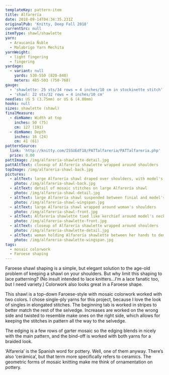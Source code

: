 ```yaml
---
templateKey: pattern-item
title: Alfarería
date: 2018-09-14T04:34:35.231Z
originalPub: 'Knitty, Deep Fall 2018'
currentSrc: null
itemType: shawl/shawlette
yarn:
  - Araucanía Ñuble
  - Malabrigo Yarn Mechita
yarnWeight:
  - light fingering
  - fingering
yardage:
  - variant: null
    yards: 530-550 (820-840)
    meters: 485-503 (750-768)
gauge: 
  - 'shawlette: 25 sts/34 rows = 4 inches/10 cm in stockinette stitch'
  - 'shawl: 22 sts/32 rows = 4 inches/10 cm'
needles: US 5 (3.75mm) or US 6 (4.00mm)
hooks: null
sizes: shawlette (shawl)
finalMeasure:
  - dimName: Width at top
    inches: 50 (75)
    cm: 127 (191)
  - dimName: Depth
    inches: 16 (24)
    cm: 41 (61)
patternSource:
  link: 'http://knitty.com/ISSUEdf18/PATTalfareria/PATTalfareria.php'
  price: 0.00
pattImage: /img/alfareria-shawlette-detail.jpg
pattAltText: closeup of Alfarería shawlette wrapped around shoulders
topImage: /img/alfareria-shawl-back.jpg
pictures:
  - altText: large Alfarería shawl draped over shoulders, with model's back towards camera
    photo: /img/alfareria-shawl-back.jpg
  - altText: detail of mosaic stitches on large Alfarería shawl
    photo: /img/alfareria-shawl-detail.jpg
  - altText: large Alfarería shawl suspended between finial and model's hand, to show flat shape
    photo: /img/alfareria-shawl-wingspan.jpg
  - altText: large Alfarería shawl wrapped around woman's shoulders
    photo: /img/alfareria-shawl-front.jpg
  - altText: Alfarería shawlette tied like kerchief around model's neck and shoulders
    photo: /img/alfareria-shawlette-front.jpg
  - altText: closeup of Alfarería shawlette wrapped around shoulders
    photo: /img/alfareria-shawlette-detail.jpg
  - altText: woman holding Alfarería shawlette between her hands to demonstrate flat shape
    photo: /img/alfareria-shawlette-wingspan.jpg
tags:
  - mosaic colorwork
  - Faroese shaping
---
```

Faroese shawl shaping is a simple, but elegant solution to the age-old problem of keeping a shawl on your shoulders. But why limit this shaping to lace patterning? (No insult intended to lace knitters…I’m a lace fanatic too, but I need variety.) Colorwork also looks great in a Faroese shape.

This shawl is a top-down Faroese-style with mosaic colorwork worked with two colors. I chose single-ply yarns for this project, because I love the look of singles in elongated stitches. The beginning tab is worked in stripes to better match the rest of the selvedge. Increases are worked on the wrong side and twisted to resemble make ones on the right side, which allows for keeping the stitches in pattern all the way to the selvedge.

The edging is a few rows of garter mosaic so the edging blends in nicely with the main pattern, and the bind-off is worked with both yarns for a braided look.

‘Alfarería’ is the Spanish word for pottery. Well, one of them anyway. There’s also ‘cerámica’, but that term more specifically refers to ceramics. The geometric forms of mosaic knitting make me think of ornamentation on pottery.
